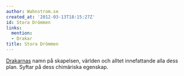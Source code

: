 ```yaml
---
author: Wahnstrom.se
created_at: '2012-03-13T18:15:27Z'
id: Stora Drömmen
links:
  mention:
  - Drakar
title: Stora Drömmen
---
```


[Drakarnas] namn på skapelsen, världen och alltet innefattande alla dess plan. Syftar på dess
chimäriska egenskap.

  [Drakarnas]: Drakar